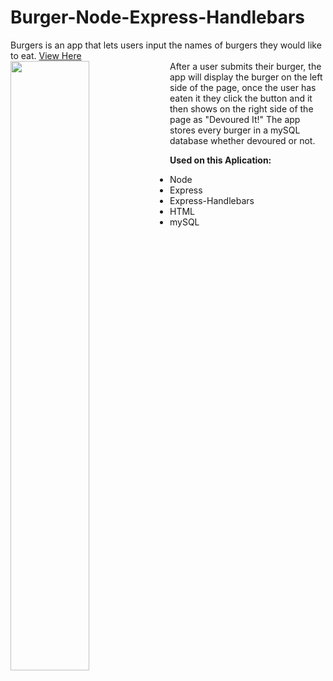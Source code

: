 # Burger-Node-Express-Handlebars
Burgers is an app that lets users input the names of burgers they would like to eat. [View Here](https://stark-shore-86271.herokuapp.com/)<br />
<img align="left" width="50%" src="https://media.giphy.com/media/4JftYj4lISDyU/source.gif">
After a user submits their burger, the app will display the burger on the left side of the page, once the user has eaten it they click
the button and it then shows on the right side of the page as "Devoured It!"
The app stores every burger in a mySQL database whether devoured or not.

**Used on this Aplication:**
* Node
* Express
* Express-Handlebars
* HTML
* mySQL 
